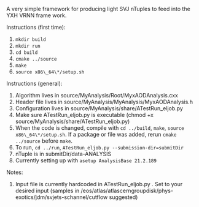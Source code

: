 A very simple framework for producing light SVJ nTuples to feed into the YXH VRNN frame work.

Instructions (first time):
1. `mkdir build`
2. `mkdir run`
3. `cd build`
4. `cmake ../source`
5. `make`
6. `source x86\_64\*/setup.sh`

Instructions (general):
1. Algorithm lives in source/MyAnalysis/Root/MyxAODAnalysis.cxx
2. Header file lives in source/MyAnalysis/MyAnalysis/MyxAODAnalysis.h
3. Configuration lives in source/MyAnalysis/share/ATestRun\_eljob.py
4. Make sure ATestRun\_eljob.py is executable (chmod +x source/MyAnalysis/share/ATestRun\_eljob.py)
5. When the code is changed, compile with `cd ../build`, `make`, `source x86\_64\*/setup.sh`. If a package or file was added, rerun `cmake ../source` before `make`.
6. To run, `cd ../run`, `ATestRun_eljob.py --submission-dir=submitDir`
7. nTuple is in submitDir/data-ANALYSIS
8. Currently setting up with `asetup AnalysisBase 21.2.189`

Notes:
1. Input file is currently hardcoded in ATestRun\_eljob.py . Set to your desired input (samples in /eos/atlas/atlascerngroupdisk/phys-exotics/jdm/svjets-schannel/cutflow suggested)
